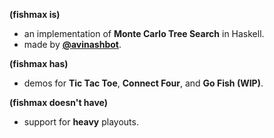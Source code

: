 **(fishmax is)**
- an implementation of **Monte Carlo Tree Search** in Haskell.
- made by [**@avinashbot**](https://github.com/avinashbot).

**(fishmax has)**
- demos for **Tic Tac Toe**, **Connect Four**, and **Go Fish (WIP)**.

**(fishmax doesn't have)**
- support for **heavy** playouts.
